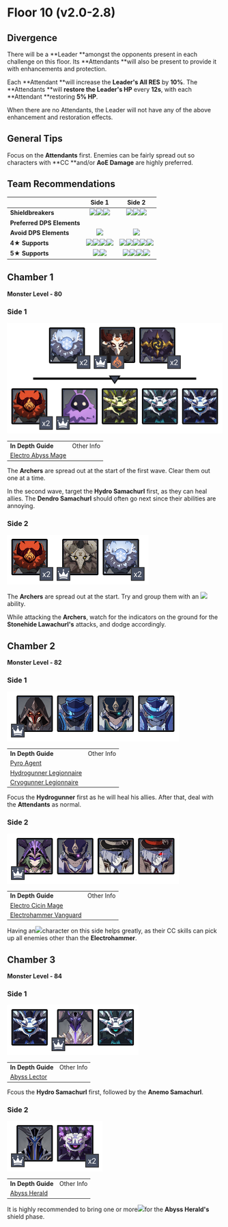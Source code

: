 # Floor 10 (v2.0-2.8)

## Divergence

There will be a \*\*Leader \*\*amongst the opponents present in each challenge on this floor. Its \*\*Attendants \*\*will also be present to provide it with enhancements and protection.

Each \*\*Attendant \*\*will increase the **Leader's All RES** by **10%**. The \*\*Attendants \*\*will **restore the Leader's HP** every **12s**, with each \*\*Attendant \*\*restoring **5% HP**.

When there are no Attendants, the Leader will not have any of the above enhancement and restoration effects.

## General Tips

Focus on the **Attendants** first. Enemies can be fairly spread out so characters with \*\*CC \*\*and/or **AoE Damage** are highly preferred.

## Team Recommendations

|                            |                                                                                                              Side 1                                                                                                              |                                                                                                                                       Side 2                                                                                                                                      |
| -------------------------- | :------------------------------------------------------------------------------------------------------------------------------------------------------------------------------------------------------------------------------: | :-------------------------------------------------------------------------------------------------------------------------------------------------------------------------------------------------------------------------------------------------------------------------------: |
| **Shieldbreakers**         |                                                 ![](../../.gitbook/assets/pyro\_small.png)![](../../.gitbook/assets/cryo\_small.png)![](../../.gitbook/assets/electro\_small.png)                                                |                                                                           ![](../../.gitbook/assets/hydro\_small.png)![](../../.gitbook/assets/cryo\_small.png)![](../../.gitbook/assets/geo\_small.png)                                                                          |
| **Preferred DPS Elements** |                                                                                                                                                                                                                                  |                                                                                                                                                                                                                                                                                   |
| **Avoid DPS Elements**     |                                                                                            ![](../../.gitbook/assets/pyro\_small.png)                                                                                            |                                                                                                                   ![](../../.gitbook/assets/electro\_small.png)                                                                                                                   |
| **4**★ **Supports**        | ![](../../.gitbook/assets/ui\_avataricon\_bennett.png)![](../../.gitbook/assets/ui\_avataricon\_xiangling.png)![](../../.gitbook/assets/ui\_avataricon\_lumine\_anemo.png)![](../../.gitbook/assets/ui\_avataricon\_sucrose.png) | ![](../../.gitbook/assets/ui\_avataricon\_chongyun.png)![](../../.gitbook/assets/ui\_avataricon\_diona.png)![](../../.gitbook/assets/ui\_avataricon\_kaeya.png)![](../../.gitbook/assets/ui\_avataricon\_lumine\_anemo.png)![](../../.gitbook/assets/ui\_avataricon\_sucrose.png) |
| **5**★ **Supports**        |                                                             ![](../../.gitbook/assets/ui\_avataricon\_kazuha.png)![](../../.gitbook/assets/ui\_avataricon\_venti.png)                                                            |                                ![](../../.gitbook/assets/ui\_avataricon\_ganyu.png)![](../../.gitbook/assets/ui\_avataricon\_kazuha.png)![](../../.gitbook/assets/ui\_avataricon\_venti.png)![](../../.gitbook/assets/ui\_avataricon\_zhongli.png)                                |

## Chamber 1

**Monster Level - 80**

### Side 1

![](../../.gitbook/assets/10-1-1v20.png)

|                                                                        |            |
| ---------------------------------------------------------------------- | ---------- |
| **In Depth Guide**                                                     | Other Info |
| [Electro Abyss Mage](../../monsters/abyss-order/electro-abyss-mage.md) |            |

The **Archers** are spread out at the start of the first wave. Clear them out one at a time.

In the second wave, target the **Hydro Samachurl** first, as they can heal allies. The **Dendro Samachurl** should often go next since their abilities are annoying.

### Side 2

![](../../.gitbook/assets/10-1-2v20.png)

The **Archers** are spread out at the start. Try and group them with an ![](../../.gitbook/assets/anemo\_small.png)ability.

While attacking the **Archers**, watch for the indicators on the ground for the **Stonehide Lawachurl's** attacks, and dodge accordingly.

## Chamber 2

**Monster Level - 82**

### Side 1

![](../../.gitbook/assets/10-2-1v20.png)

|                                                                            |            |
| -------------------------------------------------------------------------- | ---------- |
| **In Depth Guide**                                                         | Other Info |
| [Pyro Agent](../../monsters/fatui/pyro-agent.md)                           |            |
| [Hydrogunner Legionnaire](../../monsters/fatui/hydrogunner-legionnaire.md) |            |
| [Cryogunner Legionnaire](../../monsters/fatui/cryogunner-legionnaire.md)   |            |

Focus the **Hydrogunner** first as he will heal his allies. After that, deal with the **Attendants** as normal.

### Side 2

![](../../.gitbook/assets/10-2-2v20.png)

|                                                                          |            |
| ------------------------------------------------------------------------ | ---------- |
| **In Depth Guide**                                                       | Other Info |
| [Electro Cicin Mage](../../monsters/fatui/electro-cicin-mage.md)         |            |
| [Electrohammer Vanguard](../../monsters/fatui/electrohammer-vanguard.md) |            |

Having an​![](https://firebasestorage.googleapis.com/v0/b/gitbook-28427.appspot.com/o/assets%2F-MVAGyyACcSzyzfmgy7f%2Fsync%2F68e4777d7c38eb974be29d8260b1f52709a44a26.png?generation=1615182625284983\&alt=media)character on this side helps greatly, as their CC skills can pick up all enemies other than the **Electrohammer**.

## Chamber 3

**Monster Level - 84**

### Side 1

![](../../.gitbook/assets/10-3-1v20.png)

|                                                            |            |
| ---------------------------------------------------------- | ---------- |
| **In Depth Guide**                                         | Other Info |
| [Abyss Lector](../../monsters/abyss-order/abyss-lector.md) |            |

Fcous the **Hydro Samachurl** first, followed by the **Anemo Samachurl**.

### Side 2

![](../../.gitbook/assets/10-3-2v20.png)

|                                                            |            |
| ---------------------------------------------------------- | ---------- |
| **In Depth Guide**                                         | Other Info |
| [Abyss Herald](../../monsters/abyss-order/abyss-herald.md) |            |

It is highly recommended to bring one or more![](../../.gitbook/assets/cryo\_small.png)for the **Abyss Herald's** shield phase.
